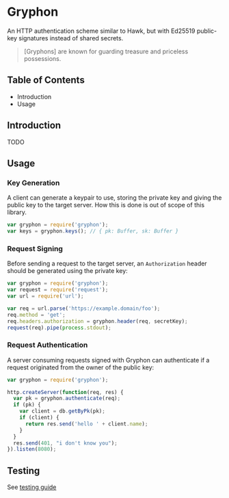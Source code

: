 # Gryphon

An HTTP authentication scheme similar to Hawk, but with Ed25519
public-key signatures instead of shared secrets.

> [Gryphons] are known for guarding treasure and priceless possessions.


## Table of Contents

- Introduction
- Usage

## Introduction

TODO

## Usage

### Key Generation

A client can generate a keypair to use, storing the private key and
giving the public key to the target server. How this is done is out of
scope of this library.

```js
var gryphon = require('gryphon');
var keys = gryphon.keys(); // { pk: Buffer, sk: Buffer }
```

### Request Signing

Before sending a request to the target server, an `Authorization` header
should be generated using the private key:

```js
var gryphon = require('gryphon');
var request = require('request');
var url = require('url');

var req = url.parse('https://example.domain/foo');
req.method = 'get';
req.headers.authorization = gryphon.header(req, secretKey);
request(req).pipe(process.stdout);
```

### Request Authentication

A server consuming requests signed with Gryphon can authenticate if a
request originated from the owner of the public key:

```js
var gryphon = require('gryphon');

http.createServer(function(req, res) {
  var pk = gryphon.authenticate(req);
  if (pk) {
    var client = db.getByPk(pk);
    if (client) {
      return res.send('hello ' + client.name);
    }
  }
  res.send(401, "i don't know you");
}).listen(8080);
```

## Testing

See [testing guide](./test/spec/TESTING.md)
